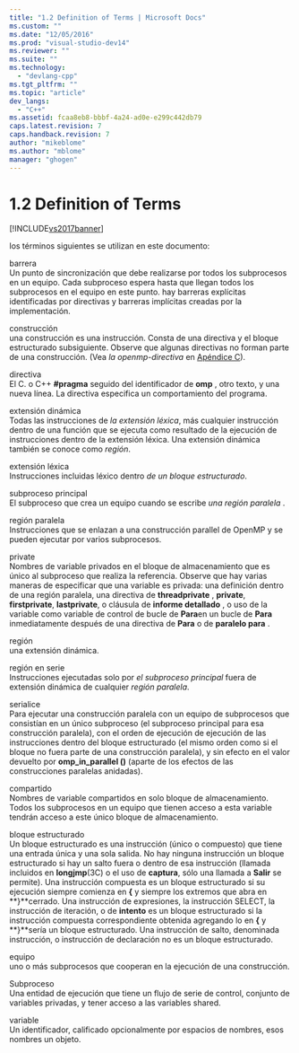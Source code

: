 ```yaml
---
title: "1.2 Definition of Terms | Microsoft Docs"
ms.custom: ""
ms.date: "12/05/2016"
ms.prod: "visual-studio-dev14"
ms.reviewer: ""
ms.suite: ""
ms.technology: 
  - "devlang-cpp"
ms.tgt_pltfrm: ""
ms.topic: "article"
dev_langs: 
  - "C++"
ms.assetid: fcaa8eb8-bbbf-4a24-ad0e-e299c442db79
caps.latest.revision: 7
caps.handback.revision: 7
author: "mikeblome"
ms.author: "mblome"
manager: "ghogen"
---
```

# 1.2 Definition of Terms
[!INCLUDE[vs2017banner](../../assembler/inline/includes/vs2017banner.md)]

los términos siguientes se utilizan en este documento:  
  
 barrera  
 Un punto de sincronización que debe realizarse por todos los subprocesos en un equipo.  Cada subproceso espera hasta que llegan todos los subprocesos en el equipo en este punto.  hay barreras explícitas identificadas por directivas y barreras implícitas creadas por la implementación.  
  
 construcción  
 una construcción es una instrucción.  Consta de una directiva y el bloque estructurado subsiguiente.  Observe que algunas directivas no forman parte de una construcción.  \(Vea *la openmp\-directiva* en [Apéndice C](../../parallel/openmp/c-openmp-c-and-cpp-grammar.md)\).  
  
 directiva  
 El C. o C\+\+ **\#pragma** seguido del identificador de **omp** , otro texto, y una nueva línea.  La directiva especifica un comportamiento del programa.  
  
 extensión dinámica  
 Todas las instrucciones de *la extensión léxica*, más cualquier instrucción dentro de una función que se ejecuta como resultado de la ejecución de instrucciones dentro de la extensión léxica.  Una extensión dinámica también se conoce como *región*.  
  
 extensión léxica  
 Instrucciones incluidas léxico dentro *de un bloque estructurado*.  
  
 subproceso principal  
 El subproceso que crea un equipo cuando se escribe *una región paralela* .  
  
 región paralela  
 Instrucciones que se enlazan a una construcción parallel de OpenMP y se pueden ejecutar por varios subprocesos.  
  
 private  
 Nombres de variable privados en el bloque de almacenamiento que es único al subproceso que realiza la referencia.  Observe que hay varias maneras de especificar que una variable es privada: una definición dentro de una región paralela, una directiva de **threadprivate** , **private**, **firstprivate**, **lastprivate**, o cláusula de **informe detallado** , o uso de la variable como variable de control de bucle de **Para**en un bucle de **Para** inmediatamente después de una directiva de **Para** o de **paralelo para** .  
  
 región  
 una extensión dinámica.  
  
 región en serie  
 Instrucciones ejecutadas solo por *el subproceso principal* fuera de extensión dinámica de cualquier *región paralela*.  
  
 serialice  
 Para ejecutar una construcción paralela con un equipo de subprocesos que consistían en un único subproceso \(el subproceso principal para esa construcción paralela\), con el orden de ejecución de ejecución de las instrucciones dentro del bloque estructurado \(el mismo orden como si el bloque no fuera parte de una construcción paralela\), y sin efecto en el valor devuelto por **omp\_in\_parallel \(\)** \(aparte de los efectos de las construcciones paralelas anidadas\).  
  
 compartido  
 Nombres de variable compartidos en solo bloque de almacenamiento.  Todos los subprocesos en un equipo que tienen acceso a esta variable tendrán acceso a este único bloque de almacenamiento.  
  
 bloque estructurado  
 Un bloque estructurado es una instrucción \(único o compuesto\) que tiene una entrada única y una sola salida.  No hay ninguna instrucción un bloque estructurado si hay un salto fuera o dentro de esa instrucción \(llamada incluidos en **longjmp**\(3C\) o el uso de **captura**, sólo una llamada a **Salir** se permite\).  Una instrucción compuesta es un bloque estructurado si su ejecución siempre comienza en **{** y siempre los extremos que abra en **}**cerrado.  Una instrucción de expresiones, la instrucción SELECT, la instrucción de iteración, o de **intento** es un bloque estructurado si la instrucción compuesta correspondiente obtenida agregando lo en **{** y **}**sería un bloque estructurado.  Una instrucción de salto, denominada instrucción, o instrucción de declaración no es un bloque estructurado.  
  
 equipo  
 uno o más subprocesos que cooperan en la ejecución de una construcción.  
  
 Subproceso  
 Una entidad de ejecución que tiene un flujo de serie de control, conjunto de variables privadas, y tener acceso a las variables shared.  
  
 variable  
 Un identificador, calificado opcionalmente por espacios de nombres, esos nombres un objeto.